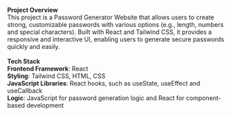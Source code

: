 <b>Project Overview</b> <br>
This project is a Password Generator Website that allows users to create strong, customizable passwords with various options (e.g., length, numbers and special characters). Built with React and Tailwind CSS, it provides a responsive and interactive UI, enabling users to generate secure passwords quickly and easily. <br> <br>
<b>Tech Stack</b> <br> 
<b>Frontend Framework</b>: React <br>
<b>Styling</b>: Tailwind CSS, HTML, CSS <br>
<b>JavaScript Libraries</b>: React hooks, such as useState, useEffect and useCallback <br>
<b>Logic</b>: JavaScript for password generation logic and React for component-based development <br>
